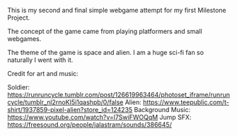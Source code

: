 This is my second and final simple webgame attempt for my first Milestone Project. 

The concept of the game came from playing platformers and small webgames.

The theme of the game is space and alien. I am a huge sci-fi fan so naturally I went with it.



Credit for art and music:

Soldier: https://runruncycle.tumblr.com/post/126619963464/photoset_iframe/runruncycle/tumblr_nl2rnoKI5i1qashpb/0/false
Alien: https://www.teepublic.com/t-shirt/1937859-pixel-alien?store_id=124235
Background Music: https://www.youtube.com/watch?v=l7SwiFWOQqM
Jump SFX: https://freesound.org/people/jalastram/sounds/386645/
